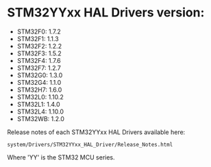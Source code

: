 # STM32YYxx HAL Drivers version:

  * STM32F0: 1.7.2
  * STM32F1: 1.1.3
  * STM32F2: 1.2.2
  * STM32F3: 1.5.2
  * STM32F4: 1.7.6
  * STM32F7: 1.2.7
  * STM32G0: 1.3.0
  * STM32G4: 1.1.0
  * STM32H7: 1.6.0
  * STM32L0: 1.10.2
  * STM32L1: 1.4.0
  * STM32L4: 1.10.0
  * STM32WB: 1.2.0

Release notes of each STM32YYxx HAL Drivers available here:

`system/Drivers/STM32YYxx_HAL_Driver/Release_Notes.html`

Where 'YY' is the STM32 MCU series.
